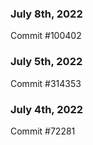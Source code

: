 ### July 8th, 2022

Commit #100402

### July 5th, 2022

Commit #314353


### July 4th, 2022

Commit #72281
